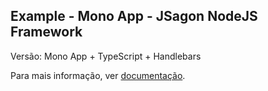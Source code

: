 ## Example - Mono App - JSagon NodeJS Framework

Versão: Mono App + TypeScript + Handlebars

Para mais informação, ver [documentação](https://jsagon.com/jsagon-nodejs-framework).